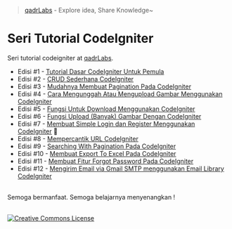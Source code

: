 > [qadrLabs](https://qadrlabs.com/) - Explore idea, Share Knowledge~
# Seri Tutorial CodeIgniter
Seri tutorial codeigniter at [qadrLabs](https://qadrlabs.com/).



- Edisi #1 - [Tutorial Dasar CodeIgniter Untuk Pemula](https://qadrlabs.com/post/tutorial-dasar-codeigniter-untuk-pemula)
- Edisi #2 - [CRUD Sederhana CodeIgniter](https://qadrlabs.com/post/crud-sederhana-codeigniter)
- Edisi #3 - [Mudahnya Membuat Pagination Pada CodeIgniter](https://qadrlabs.com/post/mudahnya-membuat-pagination-pada-codeigniter)
- Edisi #4 - [Cara Mengunggah Atau Mengupload Gambar Menggunakan CodeIgniter](https://qadrlabs.com/post/tutorial-codeigniter-upload-image)
- Edisi #5 - [Fungsi Untuk Download Menggunakan CodeIgniter](https://recodeku.blogspot.com/2016/02/fungsi-untuk-download-menggunakan.html)
- Edisi #6 - [Fungsi Upload (Banyak) Gambar Dengan CodeIgniter](https://qadrlabs.com/post/tutorial-codeigniter-upload-multiple-image)
- Edisi #7 - [Membuat Simple Login dan Register Menggunakan CodeIgniter](https://qadrlabs.com/post/membuat-simple-login-dan-register-menggunakan-codeigniter) :star2:
- Edisi #8 - [Mempercantik URL CodeIgniter](https://qadrlabs.com/post/tutorial-codeigniter-menghilangkan-index-php-dengan-htaccess)
- Edisi #9 - [Searching With Pagination Pada CodeIgniter](https://recodeku.blogspot.com/2016/10/searching-with-pagination-codeigniter.html)
- Edisi #10 - [Membuat Export To Excel Pada CodeIgniter](https://recodeku.blogspot.com/2016/12/membuat-export-to-excel-pada-codeigniter.html)
- Edisi #11 - [Membuat Fitur Forgot Password Pada CodeIgniter](https://qadrlabs.com/post/tutorial-codeigniter-membuat-fitur-forgot-password)
- Edisi #12 - [Mengirim Email via Gmail SMTP menggunakan Email Library CodeIgniter ](https://qadrlabs.com/post/mengirim-email-via-gmail-smtp-menggunakan-email-library-codeigniter)

<br/>
Semoga bermanfaat. Semoga belajarnya menyenangkan !
<br/>
<br/>

[![Creative Commons License](https://i.creativecommons.org/l/by-nc-sa/4.0/88x31.png)](http://creativecommons.org/licenses/by-nc-sa/4.0/)
